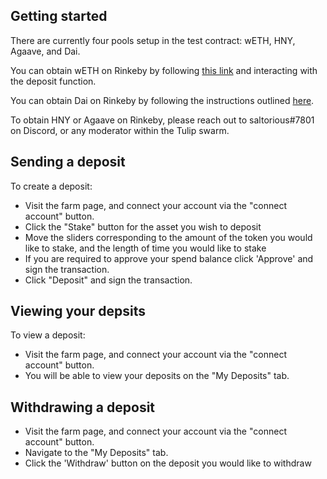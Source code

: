 ## Getting started

There are currently four pools setup in the test contract: wETH, HNY, Agaave, and Dai.

You can obtain wETH on Rinkeby by following [this link](https://rinkeby.etherscan.io/address/0xc778417E063141139Fce010982780140Aa0cD5Ab#writeContract) and interacting with the deposit function.

You can obtain Dai on Rinkeby by following the instructions outlined [here](https://ethereum.stackexchange.com/questions/82556/how-to-obtain-rinkeby-dai).

To obtain HNY or Agaave on Rinkeby, please reach out to saltorious#7801 on Discord, or any moderator within the Tulip swarm.

## Sending a deposit

To create a deposit:

- Visit the farm page, and connect your account via the "connect account" button.
- Click the "Stake" button for the asset you wish to deposit
- Move the sliders corresponding to the amount of the token you would like to stake, and the length of time you would like to stake
- If you are required to approve your spend balance click 'Approve' and sign the transaction.
- Click "Deposit" and sign the transaction.

## Viewing your depsits

To view a deposit: 

- Visit the farm page, and connect your account via the "connect account" button.
- You will be able to view your deposits on the "My Deposits" tab.

## Withdrawing a deposit

- Visit the farm page, and connect your account via the "connect account" button.
- Navigate to the "My Deposits" tab.
- Click the 'Withdraw' button on the deposit you would like to withdraw
